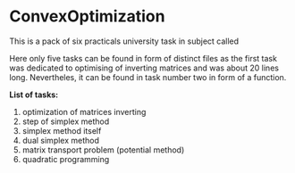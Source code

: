 # ConvexOptimization

This is a pack of six practicals university task in subject called

Here only five tasks can be found in form of distinct files as the first task was dedicated to optimising of inverting matrices and was about 20 lines long. Nevertheles, it can be found in task number two in form of a function.

**List of tasks:**
1. optimization of matrices inverting
2. step of simplex method
3. simplex method itself
4. dual simplex method
5. matrix transport problem (potential method)
6. quadratic programming
